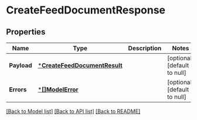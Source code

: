# CreateFeedDocumentResponse

## Properties
Name | Type | Description | Notes
------------ | ------------- | ------------- | -------------
**Payload** | [***CreateFeedDocumentResult**](CreateFeedDocumentResult.md) |  | [optional] [default to null]
**Errors** | [***[]ModelError**](array.md) |  | [optional] [default to null]

[[Back to Model list]](../README.md#documentation-for-models) [[Back to API list]](../README.md#documentation-for-api-endpoints) [[Back to README]](../README.md)

